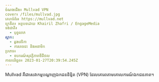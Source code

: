 ```yaml
---
ចំណងជើង៖ Mullvad VPN
cover៖ /files/mullvad.jpg
គេហទំព័រ៖ https://mullvad.net
ក្រេឌីត៖ អត្ថបទដោយ Khairil Zhafri / EngageMedia
ទង់ជាតិ៖
  - បុព្វលាភ
ស្លាក:
  - ឆ្លងវេទិកា
  - ការគេចវេះ និងអនាមិក
ប្រភេទ៖
  - ឧបករណ៍សុវត្ថិភាពឌីជីថល
កាលបរិច្ឆេទ៖ 2023-01-27T20:39:54.245Z
---
```

Mullvad គឺជាសេវាកម្មបណ្តាញឯកជននិម្មិត (VPN) ដែលគោរពតាមគោលការណ៍ឯកជនភាព។